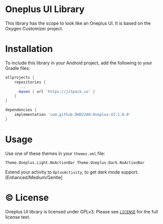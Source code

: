 # Oneplus UI Library

This library has the scope to look like an Oneplus UI. It is based on the Oxygen Customizer project.

# Installation

To include this library in your Android project, add the following to your Gradle files:

```gradle
allprojects {
    repositories {
      ...
      maven { url 'https://jitpack.io' }
    }
}

dependencies {
    implementation 'com.github.DHD2280:Oneplus-UI:1.0.0'
}
```

# Usage

Use one of these themes in your `themes.xml` file:

`
Theme.Oneplus.Light.NoActionBar
Theme.Oneplus.Dark.NoActionBar
`

Extend your activity to `OplusActivity`, to get dark mode support. [Enhanced/Medium/Gentle]

# © License

Oneplus UI library is licensed under GPLv3. Please see [`LICENSE`](./LICENSE.md) for the full license text.
